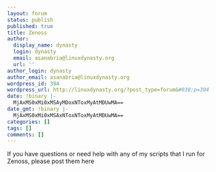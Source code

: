 ```yaml
---
layout: forum
status: publish
published: true
title: Zenoss
author:
  display_name: dynasty
  login: dynasty
  email: asanabria@linuxdynasty.org
  url: ''
author_login: dynasty
author_email: asanabria@linuxdynasty.org
wordpress_id: 394
wordpress_url: http://linuxdynasty.org/?post_type=forum&#038;p=394
date: !binary |-
  MjAxMS0xMi0xMSAyMDoxNToxMyAtMDUwMA==
date_gmt: !binary |-
  MjAxMS0xMi0xMSAxNToxNToxMyAtMDUwMA==
categories: []
tags: []
comments: []
---
```

<p>If you have questions or need help with any of my scripts that I run for Zenoss, please post them here</p>
